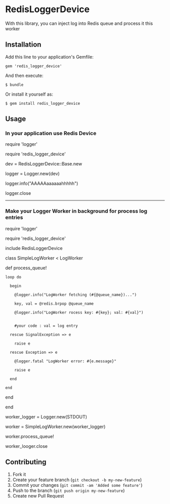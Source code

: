 # RedisLoggerDevice

With this library, you can inject log into Redis queue and process it this worker

## Installation

Add this line to your application's Gemfile:

    gem 'redis_logger_device'

And then execute:

    $ bundle

Or install it yourself as:

    $ gem install redis_logger_device

## Usage

### In your application use Redis Device

require 'logger'

require 'redis_logger_device'

dev = RedisLoggerDevice::Base.new

logger = Logger.new(dev)

logger.info("AAAAAaaaaaahhhhh")

logger.close

---

### Make your Logger Worker in background for process log entries

require 'logger'

require 'redis_logger_device'

include RedisLoggerDevice

class SimpleLogWorker < LogWorker

  def process_queue!

    loop do

      begin

        @logger.info("LogWorker fetching (#{@queue_name})...")

        key, val = @redis.brpop @queue_name

        @logger.info("LogWorker rocess key: #{key}; val: #{val}")


        #your code : val = log entry

      rescue SignalException => e

        raise e

      rescue Exception => e

        @logger.fatal "LogWorker error: #{e.message}"
        
        raise e

      end
      
    end

  end

end

worker_logger = Logger.new(STDOUT)

worker = SimpleLogWorker.new(worker_logger)

worker.process_queue!

worker_looger.close


## Contributing

1. Fork it
2. Create your feature branch (`git checkout -b my-new-feature`)
3. Commit your changes (`git commit -am 'Added some feature'`)
4. Push to the branch (`git push origin my-new-feature`)
5. Create new Pull Request
